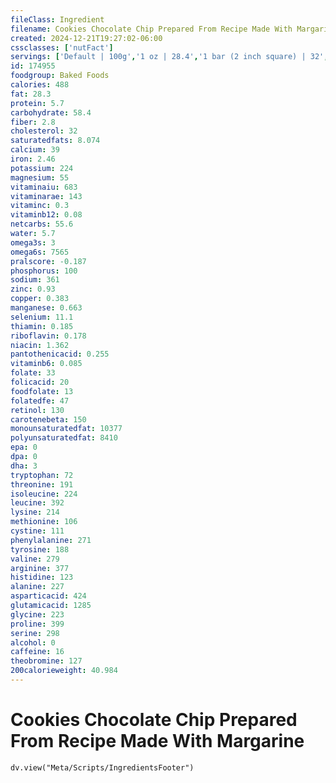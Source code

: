 ```yaml
---
fileClass: Ingredient
filename: Cookies Chocolate Chip Prepared From Recipe Made With Margarine
created: 2024-12-21T19:27:02-06:00
cssclasses: ['nutFact']
servings: ['Default | 100g','1 oz | 28.4','1 bar (2 inch square) | 32','1 cookie, medium (2-1/4 inch dia) | 16']
id: 174955
foodgroup: Baked Foods
calories: 488
fat: 28.3
protein: 5.7
carbohydrate: 58.4
fiber: 2.8
cholesterol: 32
saturatedfats: 8.074
calcium: 39
iron: 2.46
potassium: 224
magnesium: 55
vitaminaiu: 683
vitaminarae: 143
vitaminc: 0.3
vitaminb12: 0.08
netcarbs: 55.6
water: 5.7
omega3s: 3
omega6s: 7565
pralscore: -0.187
phosphorus: 100
sodium: 361
zinc: 0.93
copper: 0.383
manganese: 0.663
selenium: 11.1
thiamin: 0.185
riboflavin: 0.178
niacin: 1.362
pantothenicacid: 0.255
vitaminb6: 0.085
folate: 33
folicacid: 20
foodfolate: 13
folatedfe: 47
retinol: 130
carotenebeta: 150
monounsaturatedfat: 10377
polyunsaturatedfat: 8410
epa: 0
dpa: 0
dha: 3
tryptophan: 72
threonine: 191
isoleucine: 224
leucine: 392
lysine: 214
methionine: 106
cystine: 111
phenylalanine: 271
tyrosine: 188
valine: 279
arginine: 377
histidine: 123
alanine: 227
asparticacid: 424
glutamicacid: 1285
glycine: 223
proline: 399
serine: 298
alcohol: 0
caffeine: 16
theobromine: 127
200calorieweight: 40.984
---
```


# Cookies Chocolate Chip Prepared From Recipe Made With Margarine

```dataviewjs
dv.view("Meta/Scripts/IngredientsFooter")
```